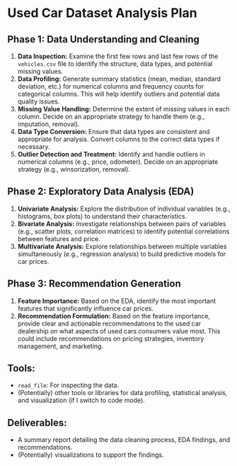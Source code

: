 # Used Car Dataset Analysis Plan

## Phase 1: Data Understanding and Cleaning

1.  **Data Inspection:** Examine the first few rows and last few rows of the `vehicles.csv` file to identify the structure, data types, and potential missing values.
2.  **Data Profiling:** Generate summary statistics (mean, median, standard deviation, etc.) for numerical columns and frequency counts for categorical columns. This will help identify outliers and potential data quality issues.
3.  **Missing Value Handling:** Determine the extent of missing values in each column. Decide on an appropriate strategy to handle them (e.g., imputation, removal).
4.  **Data Type Conversion:** Ensure that data types are consistent and appropriate for analysis. Convert columns to the correct data types if necessary.
5.  **Outlier Detection and Treatment:** Identify and handle outliers in numerical columns (e.g., price, odometer). Decide on an appropriate strategy (e.g., winsorization, removal).

## Phase 2: Exploratory Data Analysis (EDA)

1.  **Univariate Analysis:** Explore the distribution of individual variables (e.g., histograms, box plots) to understand their characteristics.
2.  **Bivariate Analysis:** Investigate relationships between pairs of variables (e.g., scatter plots, correlation matrices) to identify potential correlations between features and price.
3.  **Multivariate Analysis:** Explore relationships between multiple variables simultaneously (e.g., regression analysis) to build predictive models for car prices.

## Phase 3: Recommendation Generation

1.  **Feature Importance:** Based on the EDA, identify the most important features that significantly influence car prices.
2.  **Recommendation Formulation:** Based on the feature importance, provide clear and actionable recommendations to the used car dealership on what aspects of used cars consumers value most. This could include recommendations on pricing strategies, inventory management, and marketing.

## Tools:

*   `read_file`: For inspecting the data.
*   (Potentially) other tools or libraries for data profiling, statistical analysis, and visualization (if I switch to code mode).

## Deliverables:

*   A summary report detailing the data cleaning process, EDA findings, and recommendations.
*   (Potentially) visualizations to support the findings.